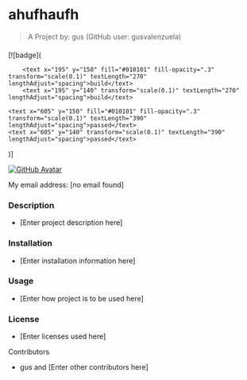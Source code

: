 # ahufhaufh
    
> A Project by: gus (GitHub user: gusvalenzuela)

[![badge](<svg xmlns="http://www.w3.org/2000/svg" xmlns:xlink="http://www.w3.org/1999/xlink" width="86" height="20">
  <linearGradient id="smooth" x2="0" y2="100%">
    <stop offset="0" stop-color="#bbb" stop-opacity=".1"/>
    <stop offset="1" stop-opacity=".1"/>
  </linearGradient>

  <clipPath id="round">
    <rect width="86" height="20" rx="3" fill="#fff"/>
  </clipPath>

  <g clip-path="url(#round)">
    <rect width="37" height="20" fill="#555"/>
    <rect x="37" width="49" height="20" fill="#4c1"/>
    <rect width="86" height="20" fill="url(#smooth)"/>
  </g>

  <g fill="#fff" text-anchor="middle" font-family="DejaVu Sans,Verdana,Geneva,sans-serif" font-size="110">
    
    
        <text x="195" y="150" fill="#010101" fill-opacity=".3" transform="scale(0.1)" textLength="270" lengthAdjust="spacing">build</text>
        <text x="195" y="140" transform="scale(0.1)" textLength="270" lengthAdjust="spacing">build</text>
    
    <text x="605" y="150" fill="#010101" fill-opacity=".3" transform="scale(0.1)" textLength="390" lengthAdjust="spacing">passed</text>
    <text x="605" y="140" transform="scale(0.1)" textLength="390" lengthAdjust="spacing">passed</text>
  </g>

  
  
</svg>
)]

[![GitHub Avatar](https://avatars2.githubusercontent.com/u/13578427?v=4)](https://github.com/gusvalenzuela)

My email address: [no email found]

### Description
* [Enter project description here]

### Installation
* [Enter installation information here]

### Usage
* [Enter how project is to be used here]

### License
* [Enter licenses used here]

Contributors
* gus and [Enter other contributors here]
